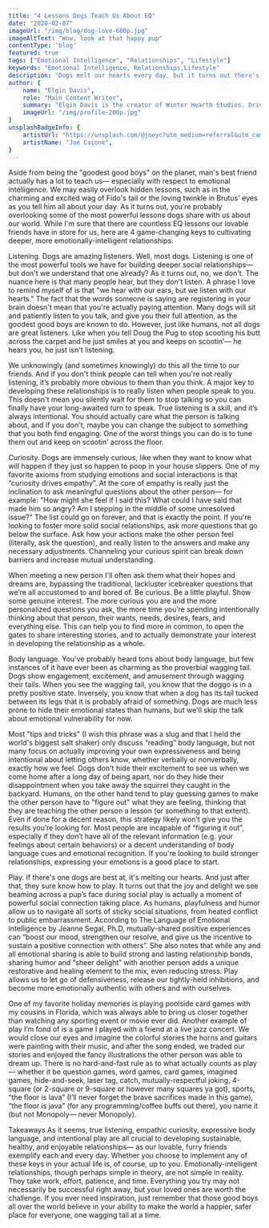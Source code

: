 ```yaml
---
title: "4 Lessons Dogs Teach Us About EQ"
date: "2020-02-07"
imageUrl: "/img/blog/dog-love-600p.jpg"
imageAltText: "Wow, look at that happy pup"
contentType: 'blog'
featured: true
tags: ["Emotional Intelligence", "Relationships", "Lifestyle"]
keywords: "Emotional Intelligence, Relationships,Lifestyle"
description: "Dogs melt our hearts every day, but it turns out there's a lot they can teach us, too."
author: {
    name: "Elgin Davis",
    role: "Main Content Writer",
    summary: "Elgin Davis is the creator of Winter Hearth Studios. Driven by a passionate spirit and boundless curiosity, Davis' work seeks to explore the depths of humanity and what it might look like to live a hyper-meaningful existence here on earth.",
    imageUrl: "/img/profile-200p.jpg" 
}
unsplashBadgeInfo: {
    artistUrl: "https://unsplash.com/@joeyc?utm_medium=referral&utm_campaign=photographer-credit&utm_content=creditBadge",
    artistName: "Joe Caione",
}
---
```


Aside from being the "goodest good boys" on the planet, man's best friend actually has a lot to teach us— especially with respect to emotional intelligence. We may easily overlook hidden lessons, such as in the charming and excited wag of Fido's tail or the loving twinkle in Brutus' eyes as you tell him all about your day. As it turns out, you’re probably overlooking some of the most powerful lessons dogs share with us about our world. While I'm sure that there are countless EQ lessons our lovable friends have in store for us, here are 4 game-changing keys to cultivating deeper, more emotionally-intelligent relationships.


Listening.
Dogs are amazing listeners. Well, most dogs. Listening is one of the most powerful tools we have for building deeper social relationships— but don't we understand that one already? As it turns out, no, we don't. The nuance here is that many people hear, but they don't listen. A phrase I love to remind myself of is that "we hear with our ears, but we listen with our hearts." The fact that the words someone is saying are registering in your brain doesn't mean that you're actually paying attention. Many dogs will sit and patiently listen to you talk, and give you their full attention, as the goodest good boys are known to do. However, just like humans, not all dogs are great listeners. Like when you tell Doug the Pug to stop scooting his butt across the carpet and he just smiles at you and keeps on scootin’— he hears you, he just isn't listening.


We unknowingly (and sometimes knowingly) do this all the time to our friends. And if you don't think people can tell when you're not really listening, it’s probably more obvious to them than you think. A major key to developing these relationships is to really listen when people speak to you. This doesn't mean you silently wait for them to stop talking so you can finally have your long-awaited turn to speak. True listening is a skill, and it’s always intentional. You should actually care what the person is talking about, and if you don't, maybe you can change the subject to something that you both find engaging. One of the worst things you can do is to tune them out and keep on scootin’ across the floor.

Curiosity.
Dogs are immensely curious, like when they want to know what will happen if they just so happen to poop in your house slippers. One of my favorite axioms from studying emotions and social interactions is that “curiosity drives empathy”. At the core of empathy is really just the inclination to ask meaningful questions about the other person— for example: "How might she feel if I said this? What could I have said that made him so angry? Am I stepping in the middle of some unresolved issue?" The list could go on forever, and that is exactly the point. If you're looking to foster more solid social relationships, ask more questions that go below the surface. Ask how your actions make the other person feel (literally, ask the question), and really listen to the answers and make any necessary adjustments. Channeling your curious spirit can break down barriers and increase mutual understanding.

When meeting a new person I'll often ask them what their hopes and dreams are, bypassing the traditional, lackluster icebreaker questions that we’re all accustomed to and bored of. Be curious. Be a little playful. Show some genuine interest. The more curious you are and the more personalized questions you ask, the more time you’re spending intentionally thinking about that person, their wants, needs, desires, fears, and everything else. This can help you to find more in common, to open the gates to share interesting stories, and to actually demonstrate your interest in developing the relationship as a whole.


Body language.
You've probably heard tons about body language, but few instances of it have ever been as charming as the proverbial wagging tail. Dogs show engagement, excitement, and amusement through wagging their tails. When you see the wagging tail, you know that the doggo is in a pretty positive state. Inversely, you know that when a dog has its tail tucked between its legs that it is probably afraid of something. Dogs are much less prone to hide their emotional states than humans, but we'll skip the talk about emotional vulnerability for now.

Most "tips and tricks" (I wish this phrase was a slug and that I held the world's biggest salt shaker) only discuss “reading” body language, but not many focus on actually improving your own expressiveness and being intentional about letting others know, whether verbally or nonverbally, exactly how we feel. Dogs don't hide their excitement to see us when we come home after a long day of being apart, nor do they hide their disappointment when you take away the squirrel they caught in the backyard. Humans, on the other hand tend to play guessing games to make the other person have to "figure out" what they are feeling, thinking that they are teaching the other person a lesson (or something to that extent). Even if done for a decent reason, this strategy likely won’t give you the results you’re looking for. Most people are incapable of “figuring it out”, especially if they don’t have all of the relevant information (e.g. your feelings about certain behaviors) or a decent understanding of body language cues and emotional recognition. If you're looking to build stronger relationships, expressing your emotions is a good place to start.


Play.
If there's one dogs are best at, it's melting our hearts. And just after that, they sure know how to play. It turns out that the joy and delight we see beaming across a pup’s face during social play is actually a moment of powerful social connection taking place. As humans, playfulness and humor allow us to navigate all sorts of sticky social situations, from heated conflict to public embarrassment. According to The Language of Emotional Intelligence by Jeanne Segal, Ph.D, mutually-shared positive experiences can “boost our mood, strengthen our resolve, and give us the incentive to sustain a positive connection with others”. She also notes that while any and all emotional sharing is able to build strong and lasting relationship bonds, sharing humor and “sheer delight” with another person adds a unique restorative and healing element to the mix, even reducing stress. Play allows us to let go of defensiveness, release our tightly-held inhibitions, and become more emotionally authentic with others and with ourselves.

One of my favorite holiday memories is playing poolside card games with my cousins in Florida, which was always able to bring us closer together than watching any sporting event or movie ever did. Another example of play I’m fond of is a game I played with a friend at a live jazz concert. We would close our eyes and imagine the colorful stories the horns and guitars were painting with their music, and after the song ended, we traded our stories and enjoyed the fancy illustrations the other person was able to dream up. There is no hard-and-fast rule as to what actually counts as play— whether it be question games, word games, card games, imagined games, hide-and-seek, laser tag, catch, mutually-respectful joking, 4-square (or 2-square or 9-square or however many squares ya got), sports, “the floor is lava” (I’ll never forget the brave sacrifices made in this game), “the floor is java” (for any programming/coffee buffs out there), you name it (but not Monopoly— never Monopoly).

Takeaways
As it seems, true listening, empathic curiosity, expressive body language, and intentional play are all crucial to developing sustainable, healthy, and enjoyable relationships— as our lovable, furry friends exemplify each and every day. Whether you choose to implement any of these keys in your actual life is, of course, up to you. Emotionally-intelligent relationships, though perhaps simple in theory, are not simple in reality. They take work, effort, patience, and time. Everything you try may not necessarily be successful right away, but your loved ones are worth the challenge. If you ever need inspiration, just remember that those good boys all over the world believe in your ability to make the world a happier, safer place for everyone, one wagging tail at a time.